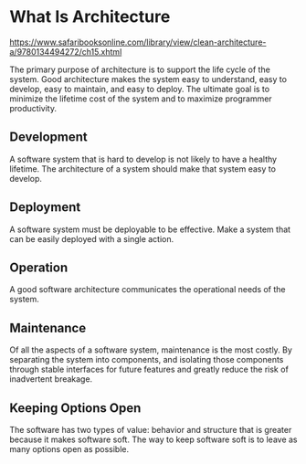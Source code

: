 # What Is Architecture

https://www.safaribooksonline.com/library/view/clean-architecture-a/9780134494272/ch15.xhtml

The primary purpose of architecture is to support the life cycle of the system. Good architecture makes the system easy to understand, easy to develop, easy to maintain, and easy to deploy.
The ultimate goal is to minimize the lifetime cost of the system and to maximize programmer productivity.

## Development

A software system that is hard to develop is not likely to have a healthy lifetime.
The architecture of a system should make that system easy to develop.

## Deployment

A software system must be deployable to be effective.
Make a system that can be easily deployed with a single action.

## Operation

A good software architecture communicates the operational needs of the system.

## Maintenance

Of all the aspects of a software system, maintenance is the most costly.
By separating the system into components, and isolating those components through stable interfaces for future features and greatly reduce the risk of inadvertent breakage.

## Keeping Options Open

The software has two types of value: behavior and structure that is greater because it makes software soft.
The way to keep software soft is to leave as many options open as possible.

